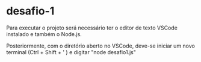 # desafio-1
Para executar o projeto será necessário ter o editor de texto VSCode instalado e também o Node.js.

Posteriormente, com o diretório aberto no VSCode, deve-se iniciar um novo terminal (Ctrl + Shift + ' ) e digitar "node desafio1.js"
